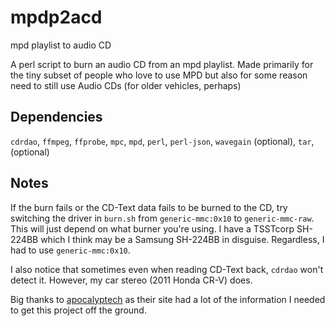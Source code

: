 # mpdp2acd
mpd playlist to audio CD

A perl script to burn an audio CD from an mpd playlist. 
Made primarily for the tiny subset of people who love to use MPD but also for some reason need to still use Audio CDs (for older vehicles, perhaps)

## Dependencies
`cdrdao`, `ffmpeg`, `ffprobe`, `mpc`, `mpd`, `perl`, `perl-json`, `wavegain` (optional), `tar`, (optional)

## Notes
If the burn fails or the CD-Text data fails to be burned to the CD, try switching the driver in `burn.sh` from `generic-mmc:0x10` to `generic-mmc-raw`. This will just depend on what burner you're using. I have a TSSTcorp SH-224BB which I think may be a Samsung SH-224BB in disguise. Regardless, I had to use `generic-mmc:0x10`. 


I also notice that sometimes even when reading CD-Text back, `cdrdao` won't detect it. However, my car stereo (2011 Honda CR-V) does. 


Big thanks to [apocalyptech](https://apocalyptech.com/linux/cdtext/) as their site had a lot of the information I needed to get this project off the ground. 

